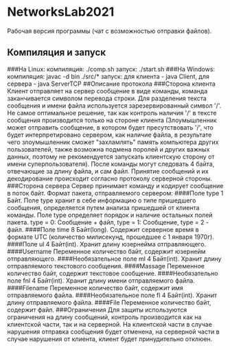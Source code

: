 # NetworksLab2021

Рабочая версия программы (чат с возможностью отправки файлов).
## Компиляция и запуск
###На Linux: 
компиляция: ./comp.sh
запуск: ./start.sh
###На Windows: 
компиляция: javac -d bin ./src/*
запуск: для клиента - java Client, для сервера - java ServerTCP
##Описание протокола
###Сторона клиента
Клиент отправляет на сервер сообщение в виде команды, команда заканчивается символом перевода строки. Для разделения текста сообщения и имени файла используется зарезервированный символ '/'. Не самое оптимальное решение, так как контроль наличия '/' в тексте сообщения производится только на стороне клиента (Злоумышленник может отправить сообщение, в котором будет пресутствовать '/', что будет интерпретировано сервером, как наличие файла, в результате чего злоумышленник сможет "захламлять" память компьютера других пользователей, также возможна подмена поролей и других важных данных, поэтому не рекомендуется запускать клиентскую сторону от имени суперпользователя). После команды могут следовать 4 байта, отвечающие за длину файла, и сам файл. Принятие сообщений и их декодирование происходит согласно протоколу серверной стороны.
###Сторона сервера
Сервер принимает команду и кодирует сообщение в поток байт.
Формат пакета, отправляемого сервером:
####Поле type
1 Байт. Поле type хранит в себе информацию о типе пришедшего сообщения, определяется путем анализа пришедшей от клиента команды. Поле type определяет порядок и наличие остальных полей пакета. type = 0: Сообщение + файл, type = 1: Сообщение, type = 2 - файл.
####Поле time
8 Байт(long). Содержит серверное время в формате UTC (количество милисекунд, прошедшее с 1 января 1970г).
####Поле ul
4 Байт(int). Хранит длину юзернейма отправляющего.
####Username
Переменное количество байт, содержит юзернейм отправляющего.
####Необязательное поле ml
4 Байт(int). Хранит длину отправляемого текстового сообщения.
####Massage
Переменное количество байт, содержит текстовое сообщение.
####Необязательно поле fnl
4 Байт(int). Хранит длину имени отправляемого файла.
####Filename
Переменное количество байт, содержит имя отправляемого файла.
####Необязательное поле fl
4 Байт(int). Хранит длину отправляемого файла.
####File
Переменное количество байт, содержит файл.
###Ограничения
Для защиты используются ограничения на длину сообщений, контроль производится как на клиентской части, так и на серверной. На клиентской части в случае нарушения отправка сообщения будет отменена, на серверной части в случае нарушения от клиента, клиент будет принудительно отклюен.
 
